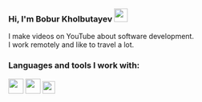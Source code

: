 ### Hi, I'm Bobur Kholbutayev <img src="https://media.giphy.com/media/hvRJCLFzcasrR4ia7z/giphy.gif" width="27px">

I make videos on YouTube about software development. <br/>
I work remotely and like to travel a lot.  


### Languages and tools I work with: 

<code><img src="https://i.pinimg.com/originals/97/cf/2c/97cf2ccd659ef9b00dd0aa15137130ec.png" height="30px"></code>
<code><img src="https://upload.wikimedia.org/wikipedia/commons/thumb/7/7d/Microsoft_.NET_logo.svg/1200px-Microsoft_.NET_logo.svg.png" height="30px"></code>
<code><img src="https://w7.pngwing.com/pngs/423/333/png-transparent-mysql-logo-database-join-table-blue-furniture-text.png" height="25px"></code>

